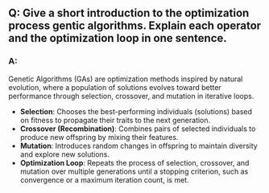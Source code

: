 ## Q: Give a short introduction to the optimization process gentic algorithms. Explain each operator and the optimization loop in one sentence.  

### A: 
Genetic Algorithms (GAs) are optimization methods inspired by natural evolution, where a population of solutions evolves toward better performance through selection, crossover, and mutation in iterative loops.

- **Selection**: Chooses the best-performing individuals (solutions) based on fitness to propagate their traits to the next generation.  
- **Crossover (Recombination)**: Combines pairs of selected individuals to produce new offspring by mixing their features.  
- **Mutation**: Introduces random changes in offspring to maintain diversity and explore new solutions.  
- **Optimization Loop**: Repeats the process of selection, crossover, and mutation over multiple generations until a stopping criterion, such as convergence or a maximum iteration count, is met.  
